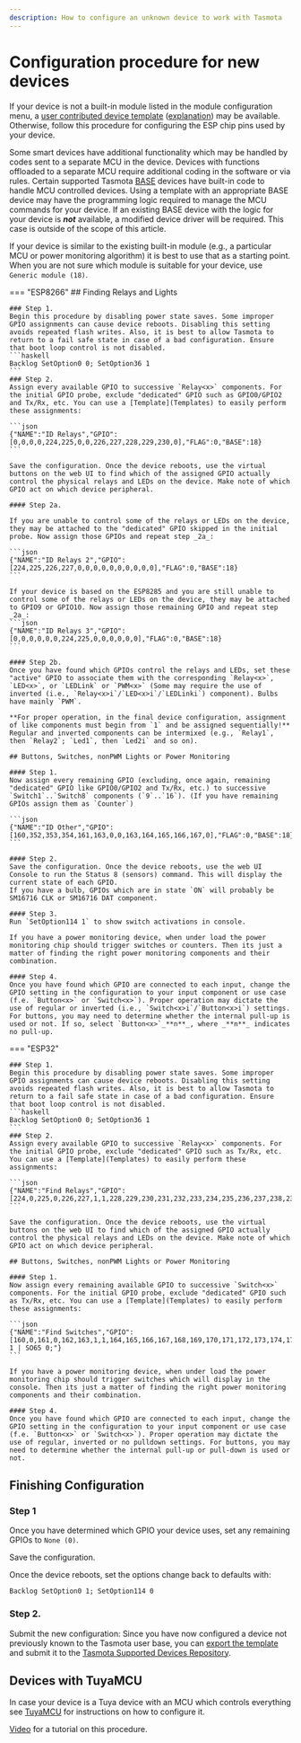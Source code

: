 ```yaml
---
description: How to configure an unknown device to work with Tasmota
---
```

# Configuration procedure for new devices

If your device is not a built-in module listed in the module configuration menu, a [user contributed device template](https://templates.blakadder.com/) ([explanation](Templates)) may be available. Otherwise, follow this procedure for configuring the ESP chip pins used by your device.

Some smart devices have additional functionality which may be handled by codes sent to a separate MCU in the device. Devices with functions offloaded to a separate MCU require additional coding in the software or via rules. Certain supported Tasmota [BASE](Templates#base) devices have built-in code to handle MCU controlled devices. Using a template with an appropriate BASE device may have the programming logic required to manage the MCU commands for your device. If an existing BASE device with the logic for your device is **_not_** available, a modified device driver will be required. This case is outside of the scope of this article.

If your device is similar to the existing built-in module (e.g., a particular MCU or power monitoring algorithm) it is best to use that as a starting point. When you are not sure which module is suitable for your device, use `Generic module (18)`.  

=== "ESP8266"
    ## Finding Relays and Lights

    ### Step 1. 
    Begin this procedure by disabling power state saves. Some improper GPIO assignments can cause device reboots. Disabling this setting avoids repeated flash writes. Also, it is best to allow Tasmota to return to a fail safe state in case of a bad configuration. Ensure that boot loop control is not disabled.  
    ```haskell
    Backlog SetOption0 0; SetOption36 1
    ```  
    ### Step 2. 
    Assign every available GPIO to successive `Relay<x>` components. For the initial GPIO probe, exclude "dedicated" GPIO such as GPIO0/GPIO2 and Tx/Rx, etc. You can use a [Template](Templates) to easily perform these assignments:  

    ```json
    {"NAME":"ID Relays","GPIO":[0,0,0,0,224,225,0,0,226,227,228,229,230,0],"FLAG":0,"BASE":18}
    ```  

    Save the configuration. Once the device reboots, use the virtual buttons on the web UI to find which of the assigned GPIO actually control the physical relays and LEDs on the device. Make note of which GPIO act on which device peripheral.    

    #### Step 2a. 

    If you are unable to control some of the relays or LEDs on the device, they may be attached to the "dedicated" GPIO skipped in the initial probe. Now assign those GPIOs and repeat step _2a_:          

    ```json
    {"NAME":"ID Relays 2","GPIO":[224,225,226,227,0,0,0,0,0,0,0,0,0,0],"FLAG":0,"BASE":18}
    ```

    If your device is based on the ESP8285 and you are still unable to control some of the relays or LEDs on the device, they may be attached to GPIO9 or GPIO10. Now assign those remaining GPIO and repeat step _2a_:  
    ```json
    {"NAME":"ID Relays 3","GPIO":[0,0,0,0,0,0,224,225,0,0,0,0,0,0],"FLAG":0,"BASE":18}
    ```

    #### Step 2b. 
    Once you have found which GPIOs control the relays and LEDs, set these "active" GPIO to associate them with the corresponding `Relay<x>`, `LED<x>`, or `LEDLink` or `PWM<x>` (Some may require the use of inverted (i.e., `Relay<x>i`/`LED<x>i`/`LEDLinki`) component). Bulbs have mainly `PWM`.  

    **For proper operation, in the final device configuration, assignment of like components must begin from `1` and be assigned sequentially!** Regular and inverted components can be intermixed (e.g., `Relay1`, then `Relay2`; `Led1`, then `Led2i` and so on).

    ## Buttons, Switches, nonPWM Lights or Power Monitoring 

    #### Step 1.
    Now assign every remaining GPIO (excluding, once again, remaining "dedicated" GPIO like GPIO0/GPIO2 and Tx/Rx, etc.) to successive `Switch1`..`Switch8` components (`9`..`16`). (If you have remaining GPIOs assign them as `Counter`) 

    ```json
    {"NAME":"ID Other","GPIO":[160,352,353,354,161,163,0,0,163,164,165,166,167,0],"FLAG":0,"BASE":18}
    ```

    #### Step 2.
    Save the configuration. Once the device reboots, use the web UI Console to run the Status 8 (sensors) command. This will display the current state of each GPIO.
    If you have a bulb, GPIOs which are in state `ON` will probably be SM16716 CLK or SM16716 DAT component.   

    #### Step 3.
    Run `SetOption114 1` to show switch activations in console.

    If you have a power monitoring device, when under load the power monitoring chip should trigger switches or counters. Then its just a matter of finding the right power monitoring components and their combination.

    #### Step 4. 
    Once you have found which GPIO are connected to each input, change the GPIO setting in the configuration to your input component or use case (f.e. `Button<x>` or `Switch<x>`). Proper operation may dictate the use of regular or inverted (i.e., `Switch<x>i`/`Button<x>i`) settings. For buttons, you may need to determine whether the internal pull-up is used or not. If so, select `Button<x>`_**n**_, where _**n**_ indicates no pull-up.

=== "ESP32"


    ### Step 1. 
    Begin this procedure by disabling power state saves. Some improper GPIO assignments can cause device reboots. Disabling this setting avoids repeated flash writes. Also, it is best to allow Tasmota to return to a fail safe state in case of a bad configuration. Ensure that boot loop control is not disabled.  
    ```haskell
    Backlog SetOption0 0; SetOption36 1
    ```  
    ### Step 2. 
    Assign every available GPIO to successive `Relay<x>` components. For the initial GPIO probe, exclude "dedicated" GPIO such as Tx/Rx, etc. You can use a [Template](Templates) to easily perform these assignments:  

    ```json
    {"NAME":"Find Relays","GPIO":[224,0,225,0,226,227,1,1,228,229,230,231,232,233,234,235,236,237,238,239,240,241,242,243,0,0,0,0,244,245,246,247,248,249,250,251],"FLAG":0,"BASE":1}
    ```  

    Save the configuration. Once the device reboots, use the virtual buttons on the web UI to find which of the assigned GPIO actually control the physical relays and LEDs on the device. Make note of which GPIO act on which device peripheral.    

    ## Buttons, Switches, nonPWM Lights or Power Monitoring 

    #### Step 1.
    Now assign every remaining available GPIO to successive `Switch<x>` components. For the initial GPIO probe, exclude "dedicated" GPIO such as Tx/Rx, etc. You can use a [Template](Templates) to easily perform these assignments:  

    ```json
    {"NAME":"Find Switches","GPIO":[160,0,161,0,162,163,1,1,164,165,166,167,168,169,170,171,172,173,174,175,176,177,178,179,0,0,0,0,180,181,182,183,184,185,186,187],"FLAG":0,"BASE":1,"CMND":"SO114 1 | SO65 0;"}
    ```

    If you have a power monitoring device, when under load the power monitoring chip should trigger switches which will display in the console. Then its just a matter of finding the right power monitoring components and their combination.

    #### Step 4. 
    Once you have found which GPIO are connected to each input, change the GPIO setting in the configuration to your input component or use case (f.e. `Button<x>` or `Switch<x>`). Proper operation may dictate the use of regular, inverted or no pulldown settings. For buttons, you may need to determine whether the internal pull-up or pull-down is used or not. 

## Finishing Configuration
### Step 1
Once you have determined which GPIO your device uses, set any remaining GPIOs to `None (0)`.

Save the configuration.

Once the device reboots, set the options change back to defaults with:
```
Backlog SetOption0 1; SetOption114 0
```

### Step 2. 
Submit the new configuration:
Since you have now configured a device not previously known to the Tasmota user base, you can [export the template](Templates#exporting-your-template) and submit it to the [Tasmota Supported Devices Repository](https://templates.blakadder.com/new.html).  

## Devices with TuyaMCU 
In case your device is a Tuya device with an MCU which controls everything see [TuyaMCU](TuyaMCU) for instructions on how to configure it.

[Video](https://youtu.be/5Oa27pCHtYo?t=518) for a tutorial on this procedure.  
